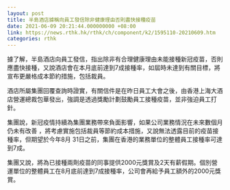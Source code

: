 ```yaml
---
layout: post
title: 半島酒店據稱向員工發信除非健康理由否則盡快接種疫苗
date: 2021-06-09 20:21:44.000000000 +08:00
link: https://news.rthk.hk/rthk/ch/component/k2/1595110-20210609.htm
categories: rthk
---
```


據了解，半島酒店向員工發信，指出除非有合理健康理由未能接種新冠疫苗，否則應盡快接種，又說酒店會在本月底前達到7成接種率，如屆時未達到有關目標，將宣布更嚴格成本節約措施，包括裁員。

酒店所屬集團回覆查詢時證實，有關信件是在昨日員工大會之後，由香港上海大酒店營運總裁包華發出，強調是透過獎勵計劃鼓勵員工接種疫苗，並非強迫員工打針。

集團說，新冠疫情持續為集團業務帶來負面影響，如果公司業務情況在未來數個月仍未有改善 ，將考慮實施包括裁員等節約成本措施，又說無法透露目前的疫苗接種率，但期望於今年8月 31日之前，集團在香港的業務單位的整體員工接種率可達到7成。

集團又說，將為已接種兩劑疫苗的同事提供2000元獎賞及2天有薪假期。個別營運單位的整體員工在8月底前達到7成接種率，公司會再給予員工額外的2000元獎賞。
